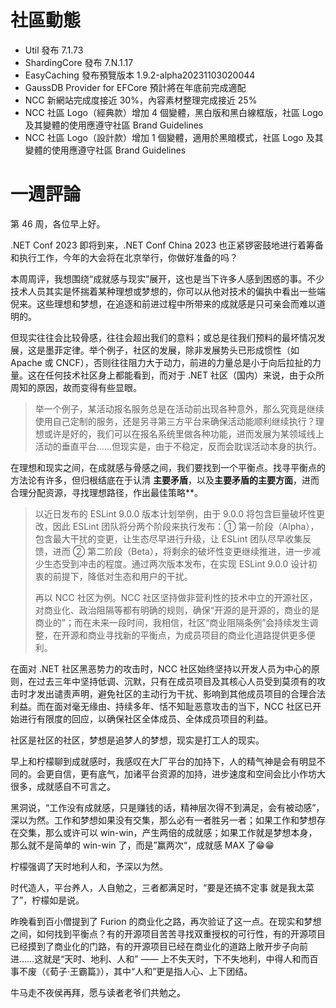 # 社區動態

- Util 發布 7.1.73
- ShardingCore 發布 7.N.1.17
- EasyCaching 發布預覽版本 1.9.2-alpha20231103020044
- GaussDB Provider for EFCore 預計將在年底前完成適配
- NCC 新網站完成度接近 30%，內容素材整理完成接近 25%
- NCC 社區 Logo（經典款）增加 4 個變體，黑白版和黑白線框版，社區 Logo 及其變體的使用應遵守社區 Brand Guidelines
- NCC 社區 Logo（設計款）增加 1 個變體，適用於黑暗模式，社區 Logo 及其變體的使用應遵守社區 Brand Guidelines

# 一週評論

第 46 周，各位早上好。



.NET Conf 2023 即将到来，.NET Conf China 2023 也正紧锣密鼓地进行着筹备和执行工作，今年的大会将在北京举行，你做好准备的吗？



本周周评，我想围绕“成就感与现实”展开，这也是当下许多人感到困惑的事。不少技术人员其实是怀揣着某种理想或梦想的，你可以从他对技术的偏执中看出一些端倪来。这些理想和梦想，在追逐和前进过程中所带来的成就感是只可亲会而难以道明的。



但现实往往会比较骨感，往往会超出我们的意料；或总是往我们预料的最坏情况发展，这是墨菲定律。举个例子，社区的发展，除非发展势头已形成惯性（如 Apache 或 CNCF），否则往往阻力大于动力，前进的力量总是小于向后拉扯的力量。这在任何技术社区身上都能看到，而对于 .NET 社区（国内）来说，由于众所周知的原因，故而变得有些显眼。



> 举一个例子，某活动报名服务总是在活动前出现各种意外，那么究竟是继续使用自己定制的服务，还是另寻第三方平台来确保活动能顺利继续执行？理想或许是好的，我们可以在报名系统里做各种功能，进而发展为某领域线上活动的垂直平台……但现实是，由于不稳定，反而会耽误活动本身的执行。



在理想和现实之间，在成就感与骨感之间，我们要找到一个平衡点。找寻平衡点的方法论有许多，但归根结底在于认清 **主要矛盾**，以及**主要矛盾的主要方面**，进而合理分配资源，寻找理想路径，作出最佳策略**。



> 以近日发布的 ESLint 9.0.0 版本计划举例，由于 9.0.0 将包含巨量破坏性更改，因此 ESLint 团队将分两个阶段来执行发布：① 第一阶段（Alpha），包含最大干扰的变更，让生态尽早进行升级，让 ESLint 团队尽早收集反馈，进而 ② 第二阶段（Beta），将剩余的破坏性变更继续推进，进一步减少生态受到冲击的程度。通过两次版本发布，在实现 ESLint 9.0.0 设计初衷的前提下，降低对生态和用户的干扰。
>
> 再以 NCC 社区为例。NCC 社区坚持做非营利性的技术中立的开源社区，对商业化、政治阻隔等都有明确的规则，确保“开源的是开源的，商业的是商业的”；而在未来一段时间，我相信，社区“商业阻隔条例”会持续发生调整，在开源和商业寻找新的平衡点，为成员项目的商业化道路提供更多便利。



在面对 .NET 社区黑恶势力的攻击时，NCC 社区始终坚持以开发人员为中心的原则，在过去三年中坚持低调、沉默，只有在成员项目及其核心人员受到莫须有的攻击时才发出谴责声明，避免社区的主动行为干扰、影响到其他成员项目的合理合法利益。而在面对毫无缘由、持续多年、恬不知耻恶意攻击的当下，NCC 社区已开始进行有限度的回应，以确保社区全体成员、全体成员项目的利益。



社区是社区的社区，梦想是追梦人的梦想，现实是打工人的现实。



早上和柠檬聊到成就感时，我感叹在大厂平台的加持下，人的精气神是会有明显不同的。会更自信，更有底气，加诸平台资源的加持，进步速度和空间会比小作坊大很多，成就感自不可言之。



黑洞说，“工作没有成就感，只是赚钱的话，精神层次得不到满足，会有被动感”，深以为然。工作和梦想如果没有交集，那么必有一者胜另一者；如果工作和梦想存在交集，那么或许可以 win-win，产生两倍的成就感；如果工作就是梦想本身，那么就不是简单的 win-win 了，而是”赢两次“，成就感 MAX 了😁😁



柠檬强调了天时地利人和，予深以为然。



时代造人，平台养人，人自勉之，三者都满足时，“要是还搞不定事 就是我太菜了”，柠檬如是说。



昨晚看到百小僧提到了 Furion 的商业化之路，再次验证了这一点。在现实和梦想之间，如何找到平衡点？有的开源项目苦苦寻找双重授权的可行性，有的开源项目已经摸到了商业化的门路，有的开源项目已经在商业化的道路上敞开步子向前进……这就是“天时、地利、人和” —— 上不失天时，下不失地利，中得人和而百事不废（《荀子·王霸篇》），其中“人和”更是指人心、上下团结。



牛马走不夜侯再拜，愿与读者老爷们共勉之。